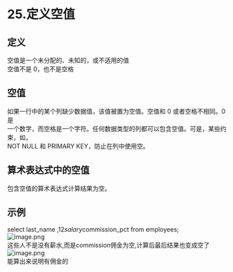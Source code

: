 # 25.定义空值

<a name="ko9Df"></a>
## 定义
空值是一个未分配的、未知的，或不适用的值<br />空值不是 0，也不是空格
<a name="GnzYo"></a>
## 空值
如果一行中的某个列缺少数据值，该值被置为空值。空值和 0 或者空格不相同。0 是<br />一个数字，而空格是一个字符。任何数据类型的列都可以包含空值。可是，某些约束，如，<br />NOT NULL 和 PRIMARY KEY，防止在列中使用空。
<a name="o0ENg"></a>
## 算术表达式中的空值
包含空值的算术表达式计算结果为空。
<a name="GmRqT"></a>
## 示例
select last_name ,12*salary*commission_pct from employees;<br />![image.png](https://cdn.nlark.com/yuque/0/2019/png/349894/1560996707308-752f995c-6dd8-49fd-b9cf-83466376059e.png#align=left&display=inline&height=228&name=image.png&originHeight=455&originWidth=571&size=94328&status=done&width=285.5)<br />这些人不是没有薪水,而是commission佣金为空,计算后最后结果也变成空了<br />![image.png](https://cdn.nlark.com/yuque/0/2019/png/349894/1560996743067-4e6043da-fa94-4ad2-bf4a-20d099ca6bfc.png#align=left&display=inline&height=221&name=image.png&originHeight=441&originWidth=540&size=98778&status=done&width=270)<br />能算出来说明有佣金的

